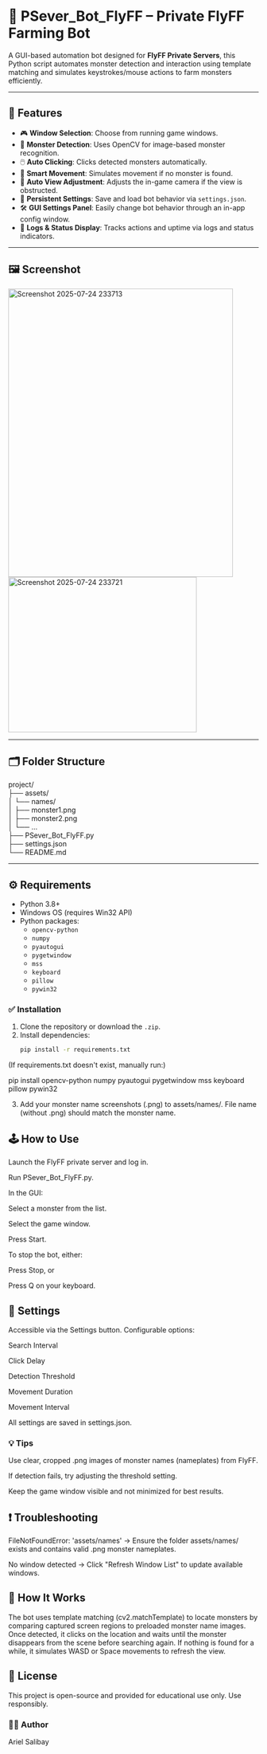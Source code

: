 # 🐉 PSever_Bot_FlyFF – Private FlyFF Farming Bot

A GUI-based automation bot designed for **FlyFF Private Servers**, this Python script automates monster detection and interaction using template matching and simulates keystrokes/mouse actions to farm monsters efficiently.

---

## 🚀 Features

- 🎮 **Window Selection**: Choose from running game windows.
- 🧠 **Monster Detection**: Uses OpenCV for image-based monster recognition.
- 🖱️ **Auto Clicking**: Clicks detected monsters automatically.
- 🧭 **Smart Movement**: Simulates movement if no monster is found.
- 🔄 **Auto View Adjustment**: Adjusts the in-game camera if the view is obstructed.
- 💾 **Persistent Settings**: Save and load bot behavior via `settings.json`.
- 🛠️ **GUI Settings Panel**: Easily change bot behavior through an in-app config window.
- 📜 **Logs & Status Display**: Tracks actions and uptime via logs and status indicators.

---

## 🖼️ Screenshot

<img width="452" height="579" alt="Screenshot 2025-07-24 233713" src="https://github.com/user-attachments/assets/455c9985-40f2-4916-92e9-e54d419f14e0" />
<img width="379" height="312" alt="Screenshot 2025-07-24 233721" src="https://github.com/user-attachments/assets/ca8ebd91-f075-47a5-9e7f-084c2e21a5e4" />

---

## 🗂️ Folder Structure

project/<br>
├── assets/<br>
│ └── names/<br>
│ ├── monster1.png<br>
│ ├── monster2.png<br>
│ └── ...<br>
├── PSever_Bot_FlyFF.py<br>
├── settings.json<br>
└── README.md<br>

---

## ⚙️ Requirements

- Python 3.8+
- Windows OS (requires Win32 API)
- Python packages:
  - `opencv-python`
  - `numpy`
  - `pyautogui`
  - `pygetwindow`
  - `mss`
  - `keyboard`
  - `pillow`
  - `pywin32`

### ✅ Installation

1. Clone the repository or download the `.zip`.
2. Install dependencies:
   ```bash
   pip install -r requirements.txt

(If requirements.txt doesn't exist, manually run:)

pip install opencv-python numpy pyautogui pygetwindow mss keyboard pillow pywin32

3. Add your monster name screenshots (.png) to assets/names/. File name (without .png) should match the monster name.

## 🕹️ How to Use
Launch the FlyFF private server and log in.

Run PSever_Bot_FlyFF.py.

In the GUI:

Select a monster from the list.

Select the game window.

Press Start.

To stop the bot, either:

Press Stop, or

Press Q on your keyboard.

## 🔧 Settings
Accessible via the Settings button. Configurable options:

Search Interval

Click Delay

Detection Threshold

Movement Duration

Movement Interval

All settings are saved in settings.json.

### 💡 Tips
Use clear, cropped .png images of monster names (nameplates) from FlyFF.

If detection fails, try adjusting the threshold setting.

Keep the game window visible and not minimized for best results.

## ❗ Troubleshooting
FileNotFoundError: 'assets/names'
→ Ensure the folder assets/names/ exists and contains valid .png monster nameplates.

No window detected
→ Click "Refresh Window List" to update available windows.

## 🧠 How It Works
The bot uses template matching (cv2.matchTemplate) to locate monsters by comparing captured screen regions to preloaded monster name images. Once detected, it clicks on the location and waits until the monster disappears from the scene before searching again. If nothing is found for a while, it simulates WASD or Space movements to refresh the view.

## 📄 License
This project is open-source and provided for educational use only. Use responsibly.

### 🧙‍♂️ Author
Ariel Salibay

